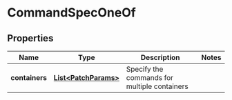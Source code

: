 

# CommandSpecOneOf


## Properties

| Name | Type | Description | Notes |
|------------ | ------------- | ------------- | -------------|
|**containers** | [**List&lt;PatchParams&gt;**](PatchParams.md) | Specify the commands for multiple containers |  |




